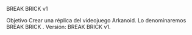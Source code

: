 BREAK BRICK v1

Objetivo
Crear una réplica del videojuego Arkanoid. Lo denominaremos BREAK BRICK .
Versión: BREAK BRICK v1.
